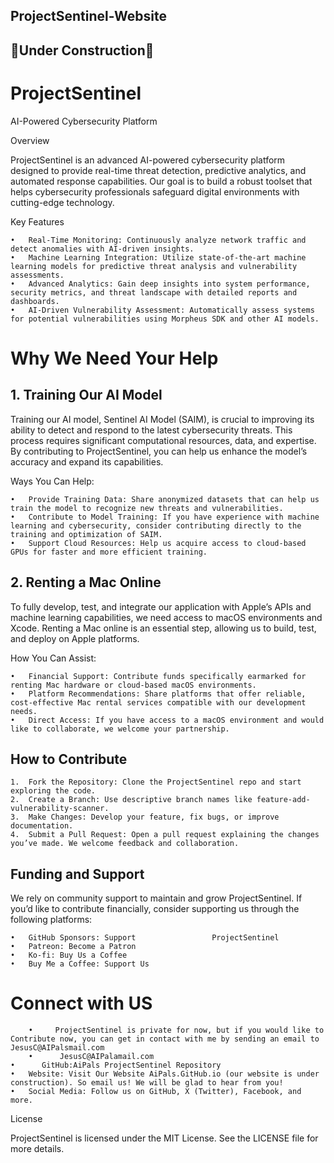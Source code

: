 ## ProjectSentinel-Website 
## 🚧Under Construction🚧 
# ProjectSentinel

AI-Powered Cybersecurity Platform

Overview

ProjectSentinel is an advanced AI-powered cybersecurity platform designed to provide real-time threat detection, predictive analytics, and automated response capabilities. Our goal is to build a robust toolset that helps cybersecurity professionals safeguard digital environments with cutting-edge technology.

Key Features

	•	Real-Time Monitoring: Continuously analyze network traffic and detect anomalies with AI-driven insights.
	•	Machine Learning Integration: Utilize state-of-the-art machine learning models for predictive threat analysis and vulnerability assessments.
	•	Advanced Analytics: Gain deep insights into system performance, security metrics, and threat landscape with detailed reports and dashboards.
	•	AI-Driven Vulnerability Assessment: Automatically assess systems for potential vulnerabilities using Morpheus SDK and other AI models.

# Why We Need Your Help

## 1. Training Our AI Model

Training our AI model, Sentinel AI Model (SAIM), is crucial to improving its ability to detect and respond to the latest cybersecurity threats. This process requires significant computational resources, data, and expertise. By contributing to ProjectSentinel, you can help us enhance the model’s accuracy and expand its capabilities.

Ways You Can Help:

	•	Provide Training Data: Share anonymized datasets that can help us train the model to recognize new threats and vulnerabilities.
	•	Contribute to Model Training: If you have experience with machine learning and cybersecurity, consider contributing directly to the training and optimization of SAIM.
	•	Support Cloud Resources: Help us acquire access to cloud-based GPUs for faster and more efficient training.

## 2. Renting a Mac Online

To fully develop, test, and integrate our application with Apple’s APIs and machine learning capabilities, we need access to macOS environments and Xcode. Renting a Mac online is an essential step, allowing us to build, test, and deploy on Apple platforms.

How You Can Assist:

	•	Financial Support: Contribute funds specifically earmarked for renting Mac hardware or cloud-based macOS environments.
	•	Platform Recommendations: Share platforms that offer reliable, cost-effective Mac rental services compatible with our development needs.
	•	Direct Access: If you have access to a macOS environment and would like to collaborate, we welcome your partnership.

## How to Contribute

	1.	Fork the Repository: Clone the ProjectSentinel repo and start exploring the code.
	2.	Create a Branch: Use descriptive branch names like feature-add-vulnerability-scanner.
	3.	Make Changes: Develop your feature, fix bugs, or improve documentation.
	4.	Submit a Pull Request: Open a pull request explaining the changes you’ve made. We welcome feedback and collaboration.

## Funding and Support

We rely on community support to maintain and grow ProjectSentinel. If you’d like to contribute financially, consider supporting us through the following platforms:

	•	GitHub Sponsors: Support                 ProjectSentinel
	•	Patreon: Become a Patron
	•	Ko-fi: Buy Us a Coffee
	•	Buy Me a Coffee: Support Us

# Connect with US
        
        •     ProjectSentinel is private for now, but if you would like to Contribute now, you can get in contact with me by sending an email to JesusC@AIPalsmail.com
        •      JesusC@AIPalamail.com
	•      GitHub:AiPals ProjectSentinel Repository
	•	Website: Visit Our Website AiPals.GitHub.io (our website is under construction). So email us! We will be glad to hear from you!
	•	Social Media: Follow us on GitHub, X (Twitter), Facebook, and more.

License

ProjectSentinel is licensed under the MIT License. See the LICENSE file for more details.
